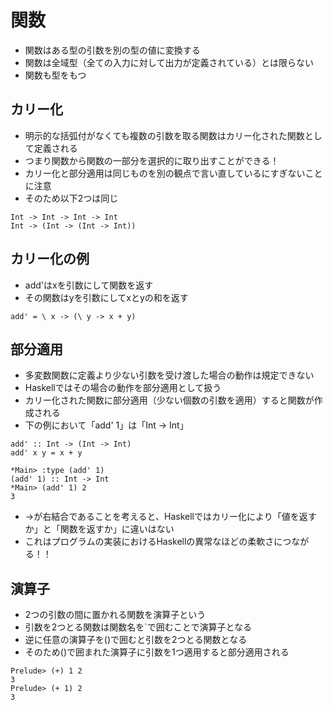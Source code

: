 # 関数
- 関数はある型の引数を別の型の値に変換する
- 関数は全域型（全ての入力に対して出力が定義されている）とは限らない
- 関数も型をもつ

## カリー化
- 明示的な括弧付がなくても複数の引数を取る関数はカリー化された関数として定義される
- つまり関数から関数の一部分を選択的に取り出すことができる！
- カリー化と部分適用は同じものを別の観点で言い直しているにすぎないことに注意
- そのため以下2つは同じ

```
Int -> Int -> Int -> Int
Int -> (Int -> (Int -> Int))
```

## カリー化の例
- add'はxを引数にして関数を返す
- その関数はyを引数にしてxとyの和を返す

```
add' = \ x -> (\ y -> x + y)
```

## 部分適用
- 多変数関数に定義より少ない引数を受け渡した場合の動作は規定できない
- Haskellではその場合の動作を部分適用として扱う
- カリー化された関数に部分適用（少ない個数の引数を適用）すると関数が作成される
- 下の例において「add' 1」は「Int -> Int」

```
add' :: Int -> (Int -> Int)
add' x y = x + y
```

```
*Main> :type (add' 1)
(add' 1) :: Int -> Int
*Main> (add' 1) 2
3
```
- ->が右結合であることを考えると、Haskellではカリー化により「値を返すか」と「関数を返すか」に違いはない
- これはプログラムの実装におけるHaskellの異常なほどの柔軟さにつながる！！

## 演算子
- 2つの引数の間に置かれる関数を演算子という
- 引数を2つとる関数は関数名を`で囲むことで演算子となる
- 逆に任意の演算子を()で囲むと引数を2つとる関数となる
- そのため()で囲まれた演算子に引数を1つ適用すると部分適用される

```
Prelude> (+) 1 2
3
Prelude> (+ 1) 2
3
```

